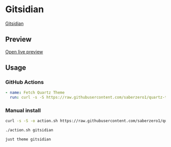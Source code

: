 # Gitsidian

[Gitsidian](#)

## Preview

[Open live preview](https://quartz-themes.github.io/gitsidian/)

## Usage

### GitHub Actions

```yaml
- name: Fetch Quartz Theme
  run: curl -s -S https://raw.githubusercontent.com/saberzero1/quartz-themes/master/action.sh | bash -s -- gitsidian
```

### Manual install

```bash
curl -s -S -o action.sh https://raw.githubusercontent.com/saberzero1/quartz-themes/master/action.sh

./action.sh gitsidian
```

```bash
just theme gitsidian
```
